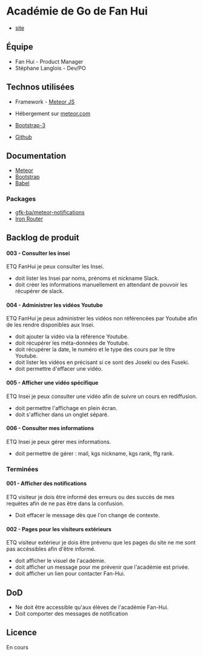 # Académie de Go de Fan Hui
- [site](http://goacademie.github.io/fanhui/)

## Équipe
- Fan Hui - Product Manager
- Stéphane Langlois - Dev/PO

## Technos utilisées
- Framework - [Meteor JS](https://www.meteor.com/)
- Hébergement sur [meteor.com](fanhui.meteor.com)

- [Bootstrap-3](http://getbootstrap.com)
- [Github](https://github.com/goacademie/fanhui)

## Documentation
- [Meteor](http://docs.meteor.com/#/full)
- [Bootstrap](http://getbootstrap.com/components)
- [Babel](http://babeljs.io/docs/learn-es2015/)

### Packages
- [gfk-ba/meteor-notifications](https://github.com/gfk-ba/meteor-notifications/blob/master/README.md)
- [Iron Router](http://iron-meteor.github.io/iron-router/)

## Backlog de produit

#### 003 - Consulter les insei
ETQ FanHui je peux consulter les Insei.
- doit lister les Insei par noms, prénoms et nickname Slack.
- doit créer les informations manuellement en attendant de pouvoir les récupérer de slack.

#### 004 - Administrer les vidéos Youtube
ETQ FanHui je peux administrer les vidéos non référencées par Youtube afin de les rendre disponibles aux Insei.
- doit ajouter la vidéo via la référence Youtube.
- doit récupérer les méta-données de Youtube.
- doit récupérer la date, le numéro et le type des cours par le titre Youtube.
- doit lister les vidéos en précisant si ce sont des Joseki ou des Fuseki.
- doit permettre d'effacer une vidéo.

#### 005 - Afficher une vidéo spécifique
ETQ Insei je peux consulter une vidéo afin de suivre un cours en rediffusion.
- doit permettre l'affichage en plein écran.
- doit s'afficher dans un onglet séparé.

#### 006 - Consulter mes informations
ETQ Insei je peux gérer mes informations.
- doit permettre de gérer : mail, kgs nickname, kgs rank, ffg rank.

### Terminées

#### 001 - Afficher des notifications
ETQ visiteur je dois être informé des erreurs ou des succès de mes requètes afin de ne pas être dans la confusion.
- Doit effacer le message dès que l'on change de contexte.

#### 002 - Pages pour les visiteurs extérieurs
ETQ visiteur extérieur je dois être prévenu que les pages du site ne me sont pas accéssibles afin d'être informé.
- doit afficher le visuel de l'académie.
- doit afficher un message pour me prévenir que l'académie est privée.
- doit afficher un lien pour contacter Fan-Hui.

## DoD
- Ne doit être accessible qu'aux élèves de l'académie Fan-Hui.
- Doit comporter des messages de notification

## Licence
En cours

